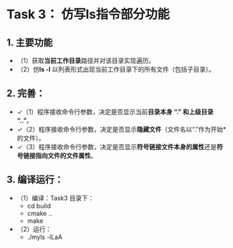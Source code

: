 # Task 3： 仿写ls指令部分功能

## 1. 主要功能
- （1）获取**当前工作目录**路径并对该目录实现遍历。
- （2）仿**ls -l** 以列表形式出现当前工作目录下的所有文件（包括子目录）。

## 2. 完善：
- ✓（1）程序接收命令行参数，决定是否显示当前**目录本身 “.” **和**上级目录 “..”**。
- ✓（2）程序接收命令行参数，决定是否显示**隐藏文件**（文件名以“.”作为开始*的文件）。 
- ✓（3）程序接收命令行参数，决定是否显示**符号链接文件本身的属性**还是**符号链接指向文件的文件属性**。

## 3. 编译运行：
- （1）编译：Task3 目录下：
    - cd build
    - cmake ..
    - make 
- （2）运行：
    - ./myls -lLaA